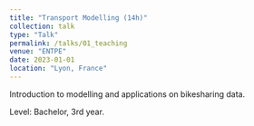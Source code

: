 ```yaml
---
title: "Transport Modelling (14h)"
collection: talk
type: "Talk"
permalink: /talks/01_teaching
venue: "ENTPE"
date: 2023-01-01
location: "Lyon, France"
---
```


Introduction to modelling and applications on bikesharing data.

Level: Bachelor, 3rd year.
